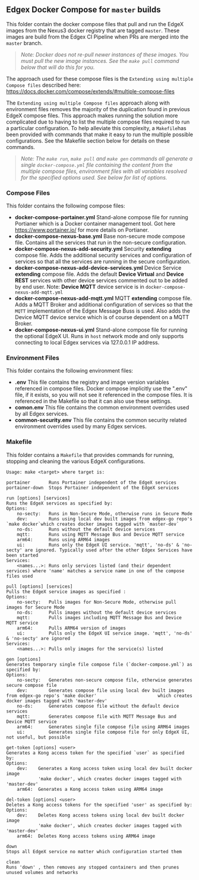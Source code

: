## Edgex Docker Compose for `master` builds

This folder contain the docker compose files that pull and run the EdgeX images from the Nexus3 docker registry that are tagged `master`. These images are build from the Edgex CI Pipeline when PRs are merged into the `master` branch.

> *Note: Docker does not re-pull newer instances of these images. You must pull the new image instances. See the `make pull` command below that will do this for you.*

The approach used for these compose files is the `Extending using multiple Compose files` described here: https://docs.docker.com/compose/extends/#multiple-compose-files

The `Extending using multiple Compose files` approach along with environment files removes the majority of the duplication found in previous EdgeX compose files. This approach makes running the solution more complicated due to having to list the multiple compose files required to run a particular configuration. To help alleviate this complexity, a `Makefile`has been provided with commands that make it easy to run the multiple possible configurations. See the Makefile section below for details on these commands.

> *Note: The `make run`, `make pull` and `make gen` commands all generate a single `docker-compose.yml` file containing the content from the multiple compose files, environment files with all variables resolved for the specified options used. See below for list of options.*

### Compose Files

This folder contains the following compose files:

- **docker-compose-portainer.yml**
    Stand-alone compose file for running Portianer which is a  Docker container management tool. Got here https://www.portainer.io/ for more details on Portianer.
- **docker-compose-nexus-base.yml**
    Base non-secure mode compose file. Contains all the services that run in the non-secure configuration.  
- **docker-compose-nexus-add-security.yml**
    Security **extending** compose file. Adds the additional security services and configuration of services so that all the services are running in the secure configuration.
- **docker-compose-nexus-add-device-services.yml**
    Device Service **extending** compose file. Adds the default **Device Virtual** and **Device REST** services with other device services commented out to be added by end user. Note: **Device MQTT** device service is in `docker-compose-nexus-add-mqtt.yml`
- **docker-compose-nexus-add-mqtt.yml**
    MQTT **extending** compose file. Adds a MQTT Broker and additional configuration of services so that the `MQTT` implementation of the Edgex Message Buss is used. Also adds the Device MQTT device service which is of course dependent on a MQTT Broker.
- **docker-compose-nexus-ui.yml**
    Stand-alone compose file for running the optional EdgeX UI. Runs in `host` network mode and only supports connecting to local Edgex services via 127.0.0.1 IP address.

### Environment Files

This folder contains the following environment files:

- **.env**
    This file contains the registry and image version variables referenced in compose files. Docker compose implicitly use the ".env" file, if it exists, so you will not see it referenced in the compose files. It is referenced in the Makefile so that it can also use these settings.
- **comon.env**
    This file contains the common environment overrides used by all Edgex services.
- **common-security.env**
    This file contains the common security related environment overrides used by many Edgex services.

### Makefile

This folder contains a `Makefile` that provides commands for running, stopping and cleaning the various EdgeX configurations.

```
Usage: make <target> where target is:
```
```
portainer       Runs Portainer independent of the EdgeX services
portainer-down	Stops Portainer independent of the EdgeX services
```
```
run [options] [services]
Runs the EdgeX services as specified by:
Options:
	no-secty:   Runs in Non-Secure Mode, otherwise runs in Secure Mode
	dev:        Runs using local dev built images from edgex-go repo's    `make docker`which creates docker images tagged with `master-dev`
	no-ds:      Runs without the default device services
	mqtt:       Runs using MQTT Message Bus and Device MQTT service
	arm64:      Runs using ARM64 images
	ui:         Runs only the EdgeX UI service. 'mqtt', 'no-ds' & 'no-secty' are ignored. Typically used after the other Edgex Services have been started
Services:
	<names...>: Runs only services listed (and their dependent services) where 'name' matches a service name in one of the compose files used
```
```				
pull [options] [services]
Pulls the EdgeX service images as specified :
Options:
	no-secty:   Pulls images for Non-Secure Mode, otherwise pull images for Secure Mode
	no-ds:      Pulls images without the default device services
	mqtt:       Pulls images including MQTT Message Bus and Device MQTT service
	arm64:      Pulls ARM64 version of images
	ui:         Pulls only the EdgeX UI service image. 'mqtt', 'no-ds' & 'no-secty' are ignored
Services:
	<names...>: Pulls only images for the service(s) listed
```
```	
gen [options]
Generates temporary single file compose file (`docker-compose.yml`) as specified by:
Options:
	no-secty:   Generates non-secure compose file, otherwise generates secure compose file
	dev:        Generates compose file using local dev built images from edgex-go repo's 'make docker'                       which creates docker images tagged with 'master-dev'
	no-ds:      Generates compose file without the default device services
	mqtt:       Generates compose file with MQTT Message Bus and Device MQTT service
	arm64:      Generates single file compose file using ARM64 images
	ui:         Generates single file compose file for only EdgeX UI, not useful, but possible
```
```
get-token [options] <user>
Generates a Kong access token for the specified `user` as specified by:
Options:
	dev:    Generates a Kong access token using local dev built docker image
			'make docker', which creates docker images tagged with 'master-dev'
	arm64:  Generates a Kong access token using ARM64 image
```
```    
del-token [options] <user>
Deletes a Kong access tokens for the specified 'user' as specified by:
Options:
    dev:    Deletes Kong access tokens using local dev built docker image
			'make docker', which creates docker images tagged with 'master-dev'
    arm64:  Deletes Kong access tokens using ARM64 image
```
```    
down
Stops all EdgeX service no matter which configuration started them
```
```
clean
Runs 'down' , then removes any stopped containers and then prunes unused volumes and networks
```


